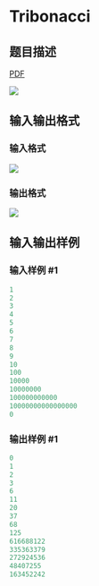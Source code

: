 # Tribonacci

## 题目描述

[problemUrl]: https://uva.onlinejudge.org/index.php?option=com_onlinejudge&Itemid=8&category=279&page=show_problem&problem=3914

[PDF](https://uva.onlinejudge.org/external/124/p12470.pdf)

![](https://cdn.luogu.com.cn/upload/vjudge_pic/UVA12470/4f23161835010a90f944a0b1ae366897f8921d42.png)

## 输入输出格式

### 输入格式

![](https://cdn.luogu.com.cn/upload/vjudge_pic/UVA12470/5b9c69344ba0dd229a994c2cc479efe71e3f6df3.png)

### 输出格式

![](https://cdn.luogu.com.cn/upload/vjudge_pic/UVA12470/95224bb7939fd2ab5e58eb6e7ac88616b56354b3.png)

## 输入输出样例

### 输入样例 #1

```cpp
1
2
3
4
5
6
7
8
9
10
100
10000
10000000
100000000000
10000000000000000
0
```


### 输出样例 #1

```cpp
0
1
2
3
6
11
20
37
68
125
616688122
335363379
272924536
48407255
163452242
```


